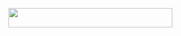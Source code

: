 <p>
  <code><img height="10%" width="80%" src="https://media.giphy.com/media/ko7twHhomhk8E/giphy.gif"></code> 
</p>
